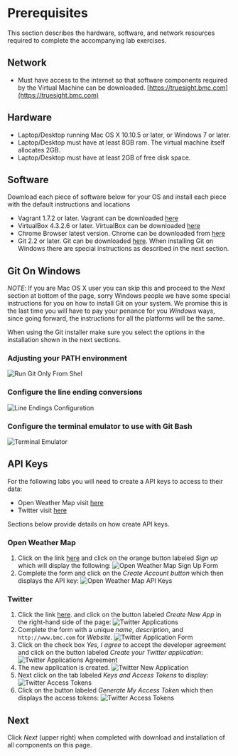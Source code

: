 Prerequisites
=============

This section describes the hardware, software, and network resources required to complete the accompanying
lab exercises.

## Network

- Must have access to the internet so that software components required by the Virtual Machine
can be downloaded.
[https://truesight.bmc.com](https://truesight.bmc.com)

## Hardware

- Laptop/Desktop running Mac OS X 10.10.5 or later, or Windows 7 or later.
- Laptop/Desktop must have at least 8GB ram. The virtual machine itself allocates 2GB.
- Laptop/Desktop must have at least 2GB of free disk space.

## Software

Download each piece of software below for your OS and install each piece with the default instructions and locations

- Vagrant 1.7.2 or later. Vagrant can be downloaded [here](https://www.vagrantup.com/downloads.html)
- VirtualBox 4.3.2.6 or later. VirtualBox can be downloaded [here](https://www.virtualbox.org/wiki/Downloads)
- Chrome Browser latest version. Chrome can be downloaded from [here](https://www.google.com/chrome/browser/desktop/)
- Git 2.2 or later. Git can be downloaded [here](http://git-scm.com/download). When installing Git on Windows
there are special instructions as described in the next section.

## Git On Windows

_NOTE_: If you are Mac OS X user you can skip this and proceed to the _Next_ section at bottom of the page,
sorry Windows people we have some special instructions for you on how to install Git on your system. We promise
this is the last time you will have to pay your penance for you _Windows_ ways, since going forward,
the instructions for all the platforms will be the same.

When using the Git installer make sure you select the options in the installation shown in the next sections.

### Adjusting your PATH environment

![Run Git Only From Shel](run_git_only_from_shell.png)

### Configure the line ending conversions

![Line Endings Configuration](line_endings.png)

### Configure the terminal emulator to use with Git Bash

![Terminal Emulator](terminal.png)

## API Keys

For the following labs you will need to create a API keys to access to their data:

- Open Weather Map visit [here](http://openweathermap.org/appid)
- Twitter visit [here](https://apps.twitter.com/)

Sections below provide details on how create API keys.

### Open Weather Map

1. Click on the link [here](http://openweathermap.org/appid) and click on the orange button labeled
 _Sign up_ which will display the following:
![Open Weather Map Sign Up Form](owm_form.png)
3. Complete the form and click on the _Create Account button_ which then displays the API key:
![Open Weather Map API Keys](owm_api_keys.png)

### Twitter

1. Click the link [here](https://apps.twitter.com/). and click on the button labeled
_Create New App_ in the right-hand side of the page:
![Twitter Applications](twitter_apps.png)
2. Complete the form with a unique _name_, _description_, and `http://www.bmc.com` for _Website_.
![Twitter Application Form](twitter_form.png)
3. Click on the check box _Yes, I agree_ to accept the developer agreement and click on the button labeled _Create your Twitter
application_:
![Twitter Applications Agreement](twitter_agreement.png)
4. The new application is created.
![Twitter New Application](twitter_new_app.png)
5. Next click on the tab labeled _Keys and Access Tokens_ to display:
![Twitter Access Tokens](twitter_access_token.png)
6. Click on the button labeled _Generate My Access Token_ which then displays the access tokens:
![Twitter Access Tokens](twitter_access_token.png)

## Next

Click _Next_ (upper right) when completed with download and installation of all components on this page.
